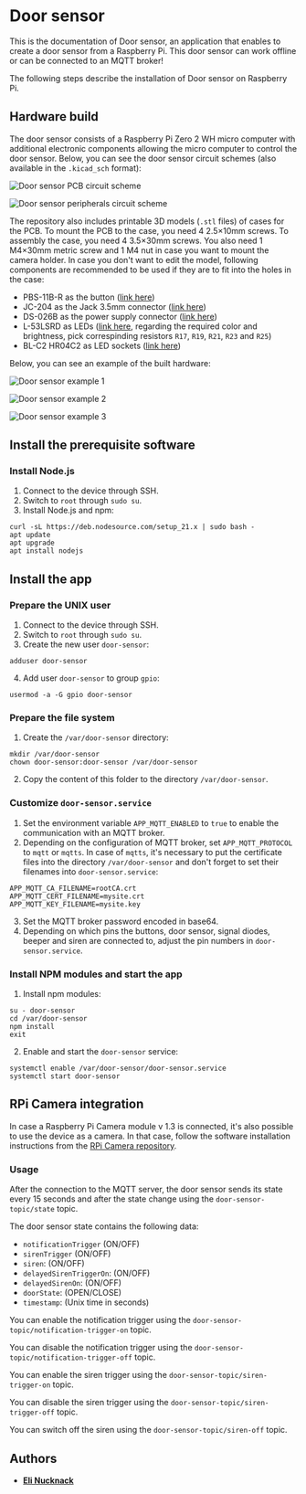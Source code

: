 # Door sensor

This is the documentation of Door sensor, an application that enables to create a door sensor from a Raspberry Pi. This door sensor can work offline or can be connected to an MQTT broker!

The following steps describe the installation of Door sensor on Raspberry Pi.

## Hardware build

The door sensor consists of a Raspberry Pi Zero 2 WH micro computer with additional electronic components allowing the micro computer to control the door sensor. Below, you can see the door sensor circuit schemes (also available in the `.kicad_sch` format):

![Door sensor PCB circuit scheme](door-sensor-pcb-circuit-scheme.png "Door sensor PCB circuit scheme")

![Door sensor peripherals circuit scheme](door-sensor-peripherals-circuit-scheme.png "Door sensor peripherals circuit scheme")

The repository also includes printable 3D models (`.stl` files) of cases for the PCB. To mount the PCB to the case, you need 4 2.5×10mm screws. To assembly the case, you need 4 3.5×30mm screws. You also need 1 M4×30mm metric screw and 1 M4 nut in case you want to mount the camera holder. In case you don't want to edit the model, following components are recommended to be used if they are to fit into the holes in the case:
- PBS-11B-R as the button ([link here](https://www.gmelectronic.com/v/1501016/pbs-11b-r-tlacitko-do-panelu-1-pol-offon))
- JC-204 as the Jack 3.5mm connector ([link here](https://www.gmelectronic.com/v/1497212/ninigi-jc-204-jack-35-mono))
- DS-026B as the power supply connector ([link here](https://www.gmelectronic.com/v/1498555/ds-026b-dc-connector-55-21))
- L-53LSRD as LEDs ([link here](https://www.gmelectronic.com/v/1491570/kingbright-l-53lsrd-led-5mm-cervena), regarding the required color and brightness, pick correspinding resistors `R17`, `R19`, `R21`, `R23` and `R25`)
- BL-C2 HR04C2 as LED sockets ([link here](https://www.gmelectronic.com/v/1492931/bright-led-bl-c2-hr04c2-objimka-pro-led-5mm))

Below, you can see an example of the built hardware:

![Door sensor example 1](door-sensor-example-1.jpg "Door sensor example 1")

![Door sensor example 2](door-sensor-example-2.jpg "Door sensor example 2")

![Door sensor example 3](door-sensor-example-3.jpg "Door sensor example 3")

## Install the prerequisite software

### Install Node.js

1. Connect to the device through SSH.
2. Switch to `root` through `sudo su`.
3. Install Node.js and npm:
```
curl -sL https://deb.nodesource.com/setup_21.x | sudo bash -
apt update
apt upgrade
apt install nodejs
```

## Install the app

### Prepare the UNIX user

1. Connect to the device through SSH.
2. Switch to `root` through `sudo su`.
3. Create the new user `door-sensor`:
```
adduser door-sensor
```
4. Add user `door-sensor` to group `gpio`:
```
usermod -a -G gpio door-sensor
```

### Prepare the file system

1. Create the `/var/door-sensor` directory:
```
mkdir /var/door-sensor
chown door-sensor:door-sensor /var/door-sensor
```
2. Copy the content of this folder to the directory `/var/door-sensor`.

### Customize `door-sensor.service`

1. Set the environment variable `APP_MQTT_ENABLED` to `true` to enable the communication with an MQTT broker.
2. Depending on the configuration of MQTT broker, set `APP_MQTT_PROTOCOL` to `mqtt` or `mqtts`. In case of `mqtts`, it's necessary to put the certificate files into the directory `/var/door-sensor` and don't forget to set their filenames into `door-sensor.service`:
```
APP_MQTT_CA_FILENAME=rootCA.crt
APP_MQTT_CERT_FILENAME=mysite.crt
APP_MQTT_KEY_FILENAME=mysite.key
```
3. Set the MQTT broker password encoded in base64.
4. Depending on which pins the buttons, door sensor, signal diodes, beeper and siren are connected to, adjust the pin numbers in `door-sensor.service`.

### Install NPM modules and start the app

1. Install npm modules:
```
su - door-sensor
cd /var/door-sensor
npm install
exit
```
2. Enable and start the `door-sensor` service:
```
systemctl enable /var/door-sensor/door-sensor.service
systemctl start door-sensor
```

## RPi Camera integration

In case a Raspberry Pi Camera module v 1.3 is connected, it's also possible to use the device as a camera. In that case, follow the software installation instructions from the [RPi Camera repository](https://github.com/elinucknack/rpicamera).

### Usage

After the connection to the MQTT server, the door sensor sends its state every 15 seconds and after the state change using the `door-sensor-topic/state` topic.

The door sensor state contains the following data:
- `notificationTrigger` (ON/OFF)
- `sirenTrigger` (ON/OFF)
- `siren`: (ON/OFF)
- `delayedSirenTriggerOn`: (ON/OFF)
- `delayedSirenOn`: (ON/OFF)
- `doorState`: (OPEN/CLOSE)
- `timestamp`: (Unix time in seconds)

You can enable the notification trigger using the `door-sensor-topic/notification-trigger-on` topic.

You can disable the notification trigger using the `door-sensor-topic/notification-trigger-off` topic.

You can enable the siren trigger using the `door-sensor-topic/siren-trigger-on` topic.

You can disable the siren trigger using the `door-sensor-topic/siren-trigger-off` topic.

You can switch off the siren using the `door-sensor-topic/siren-off` topic.

## Authors

- [**Eli Nucknack**](mailto:eli.nucknack@gmail.com)
